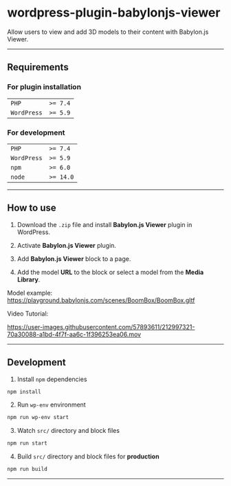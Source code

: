# wordpress-plugin-babylonjs-viewer

Allow users to view and add 3D models to their content with Babylon.js Viewer.

---
## Requirements

### For plugin installation
|             |          |
|-------------|----------|
| `PHP`       | `>= 7.4` |
| `WordPress` | `>= 5.9` |

### For development
|             |           |
|-------------|-----------|
| `PHP`       | `>= 7.4`  |
| `WordPress` | `>= 5.9`  |
| `npm`       | `>= 6.0`  |
| `node`      | `>= 14.0` |

---
## How to use

1. Download the `.zip` file and install **Babylon.js Viewer** plugin in WordPress.

2. Activate **Babylon.js Viewer** plugin.

3. Add **Babylon.js Viewer** block to a page.

4. Add the model **URL** to the block or select a model from the **Media Library**.

Model example:
https://playground.babylonjs.com/scenes/BoomBox/BoomBox.gltf

Video Tutorial:

https://user-images.githubusercontent.com/57893611/212997321-70a30088-a1bd-4f7f-aa6c-1f396253ea06.mov


---
## Development

1. Install `npm` dependencies
```sh
npm install
```

2. Run `wp-env` environment
```sh
npm run wp-env start
```

3. Watch `src/` directory and block files
```sh
npm run start
```

4. Build `src/` directory and block files for **production**
```sh
npm run build
```

---
